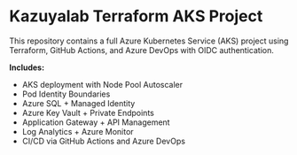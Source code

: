 # Kazuyalab Terraform AKS Project

This repository contains a full Azure Kubernetes Service (AKS) project using Terraform, 
GitHub Actions, and Azure DevOps with OIDC authentication.

**Includes:**
- AKS deployment with Node Pool Autoscaler
- Pod Identity Boundaries
- Azure SQL + Managed Identity
- Azure Key Vault + Private Endpoints
- Application Gateway + API Management
- Log Analytics + Azure Monitor
- CI/CD via GitHub Actions and Azure DevOps

